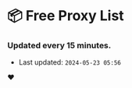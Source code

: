 # :package: Free Proxy List
### Updated every 15 minutes.

- Last updated: `2024-05-23 05:56`

:heart:
